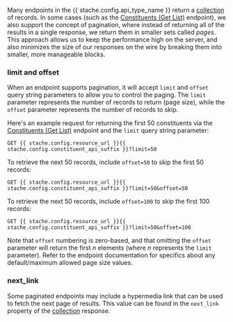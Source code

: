 Many endpoints in the {{ stache.config.api_type_name }} return a <a href="{{ stache.config.constituent_entity_reference }}#Collection" target="_blank">collection</a> of records.  In some cases (such as the <a href="{{ stache.config.portal_endpoints_constituent_get_list }}" target="_blank">Constituents (Get List)</a> endpoint), we also support the concept of pagination, where instead of returning all of the results in a single response, we return them in smaller sets called _pages_.  This approach allows us to keep the performance high on the server, and also minimizes the size of our responses on the wire by breaking them into smaller, more manageable blocks.

### limit and offset

When an endpoint supports pagination, it will accept `limit` and `offset` query string parameters to allow you to control the paging.  The `limit` parameter represents the number of records to return (page size), while the `offset` parameter represents the number of records to skip.

Here's an example request for returning the first 50 constituents via the <a href="{{ stache.config.portal_endpoints_constituent_get_list }}" target="_blank">Constituents (Get List)</a> endpoint and the `limit` query string parameter:

<pre><code class="language-http">GET {{ stache.config.resource_url }}{{ stache.config.constituent_api_suffix }}?limit=50</code></pre>

To retrieve the next 50 records, include `offset=50` to skip the first 50 records:

<pre><code class="language-http">GET {{ stache.config.resource_url }}{{ stache.config.constituent_api_suffix }}?limit=50&offset=50</code></pre>

To retrieve the next 50 records, include `offset=100` to skip the first 100 records:

<pre><code class="language-http">GET {{ stache.config.resource_url }}{{ stache.config.constituent_api_suffix }}?limit=50&offset=100</code></pre>

Note that `offset` numbering is zero-based, and that omitting the `offset` parameter will return the first _n_ elements (where _n_ represents the `limit` parameter). Refer to the endpoint documentation for specifics about any default/maximum allowed page size values.

### next_link

Some paginated endpoints may include a hypermedia link that can be used to fetch the next page of results.  This value can be found in the `next_link` property of the <a href="{{ stache.config.portal }}constituent-entity-reference#Collection" target="_blank">collection</a> response.